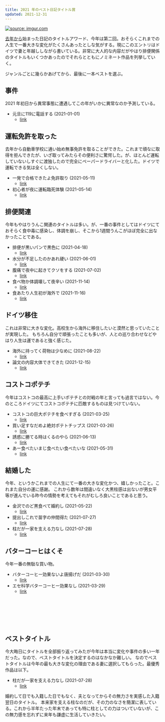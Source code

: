 ```yaml
---
title: 2021 年のベスト日記タイトル賞
updated: 2021-12-31
---
```


<a href="https://imgur.com/itetGCM"><img src="https://i.imgur.com/itetGCM.jpg" title="source: imgur.com" /></a>

[去年から](https://sotaro.io/ja/2020-title-award)始まった日記のタイトルアワード、今年は第二回。おそらくこれまでの人生で一番大きな変化がたくさんあったとしな気がする。現にこのエントリはドイツで妻と年越ししながら書いている。非常に大人的な内容だがやはり排便関係のタイトルもいくつかあったのでそれらとともにノミネート作品を列挙していく。

ジャンルごとに幾らかあげてから、最後に一本ベストを選ぶ。


## 事件
2021 年初日から異常事態に遭遇してこの年がいかに異常なのか予測している。

- 元旦に119に電話する (2021-01-01)
  - [link](https://sotaro.io/daily/2021-01-01)


## 運転免許を取った
去年から自動車学校に通い始め無事免許を取ることができた。これまで頑なに取得を拒んできたが、いざ取ってみたらその便利さに驚愕した。が、ほとんど運転していないしすぐに渡独したので完全にペーパードライバーと化した。ドイツで運転できる気は全くしない。

- 一発で合格できたよ免許取り (2021-05-11)
  - [link](https://sotaro.io/daily/2021-05-11)
- 初心者が夜に運転臨死体験 (2021-05-14)
  - [link](https://sotaro.io/daily/2021-05-14)


## 排便関連
今年もやはりうんこ関連のタイトルは多い。が、一番の事件としてはドイツにておそらく食中毒に感染し、体調を崩し、そこから1週間うんこがほぼ完全に出なかったことである。

- 排便が黒いパンで黒色に (2021-04-18)
  - [link](https://sotaro.io/daily/2021-04-18)
- 水分が不足したのかあれ硬い (2021-06-01)
  - [link](https://sotaro.io/daily/2021-06-01)
- 腹痛で夜中に起きてクソをする (2021-07-02)
  - [link](https://sotaro.io/daily/2021-07-02)
- 食べ物か体調壊して夜辛い (2021-11-14)
  - [link](https://sotaro.io/daily/2021-11-14)
- 食あたり人生初が海外で (2021-11-16)
  - [link](https://sotaro.io/daily/2021-11-16)


## ドイツ移住
これは非常に大きな変化。高校生から海外に移住したいと漠然と思っていたことが実現した。
もちろん自分で頑張ったことも多いが、人との巡り合わせなどやはり人生は運であると強く感じた。

- 海外に持ってく荷物は少なめに (2021-08-22)
  - [link](https://sotaro.io/daily/2021-08-22)
- 論文の内容大体できてきた (2021-12-15)
  - [link](https://sotaro.io/daily/2021-12-15)


## コストコポテチ
今年はコストコの最高に上手いポテチとの対戦の年と言っても過言ではない。今のところドイツにてコストコポテチに匹敵するものは見つけていない。

- コストコの巨大ポテチを食べすぎる (2021-03-25)
  - [link](https://sotaro.io/daily/2021-03-25)
- 買い足すなだめよ絶対ポテトチップス (2021-03-26)
  - [link](https://sotaro.io/daily/2021-03-26)
- 誘惑に勝てる時はくるのやら (2021-06-13)
  - [link](https://sotaro.io/daily/2021-06-13)
- あー食べたいまじ食べたい食べたいな (2021-05-31)
  - [link](https://sotaro.io/daily/2021-05-31)

## 結婚した
今年、というかこれまでの人生にて一番の大きな変化かつ、嬉しかったこと。これまた自分の運に感謝。
これから数年は間違いなく大黒柱感は出ないが男女平等が進んでいる昨今の情勢を考えてもそれがむしろ良いことであると思う。

- 金沢でのど黒食べて婚約し (2021-05-22)
  - [link](https://sotaro.io/daily/2021-05-22)
- 提出しこれで苗字の仲間得た (2021-07-27)
  - [link](https://sotaro.io/daily/2021-07-27)
- 柱だが一家を支える力なし (2021-07-28)
  - [link](https://sotaro.io/daily/2021-07-28)


## バターコーヒはくそ
今年一番の無駄な買い物。

- バターコーヒー効果ないよ唐揚げだ (2021-03-30)
  - [link](https://sotaro.io/daily/2021-03-30)
- エセ科学バターコーヒー効果なし (2021-03-29)
  - [link](https://sotaro.io/daily/2021-03-29)


<br/>
<br/>
<br/>
<br/>
<br/>



## ベストタイトル
今大晦日にタイトルを全部振り返ってみたが今年は本当に変化や事件の多い一年だった。なので、ベストタイトルを決定するのはなかなか難しい。
なのでベストタイトルは今年の最も大きな変化の理由である妻に選択してもらった。最優秀作品は以下。

- 柱だが一家を支える力なし (2021-07-28)
  - [link](https://sotaro.io/daily/2021-07-28)

婚約して日でも入籍した日でもなく、夫となってからその無力さを実感した入籍翌日のタイトル。
本来家を支える柱なのだが、その力のなさを簡潔に表している。これから半年たった年末であっても特に柱としての力はついていないが、この無力感を忘れずに来年も謙虚に生活していきたい。
